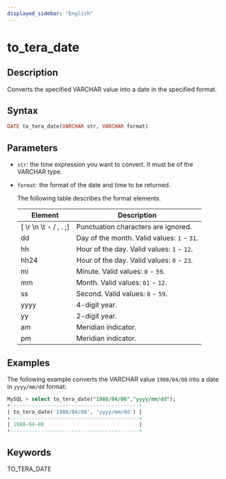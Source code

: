```yaml
---
displayed_sidebar: "English"
---
```


# to_tera_date

## Description

Converts the specified VARCHAR value into a date in the specified format.

## Syntax

```Haskell
DATE to_tera_date(VARCHAR str, VARCHAR format)
```

## Parameters

- `str`: the time expression you want to convert. It must be of the VARCHAR type.

- `format`: the format of the date and time to be returned.

  The following table describes the format elements.

  | **Element**           | **Description**                             |
  | --------------------- | ------------------------------------------- |
  | [ \r \n \t - / , . ;] | Punctuation characters are ignored.         |
  | dd                    | Day of the month. Valid values: `1` - `31`. |
  | hh                    | Hour of the day. Valid values: `1` - `12`.  |
  | hh24                  | Hour of the day. Valid values: `0` - `23`.  |
  | mi                    | Minute. Valid values: `0` - `59`.           |
  | mm                    | Month. Valid values: `01` - `12`.           |
  | ss                    | Second. Valid values: `0` - `59`.           |
  | yyyy                  | 4-digit year.                               |
  | yy                    | 2-digit year.                               |
  | am                    | Meridian indicator.                         |
  | pm                    | Meridian indicator.                         |

## Examples

The following example converts the VARCHAR value `1988/04/08` into a date in `yyyy/mm/dd` format:

```SQL
MySQL > select to_tera_date("1988/04/08","yyyy/mm/dd");
+------------------------------------------+
| to_tera_date('1988/04/08', 'yyyy/mm/dd') |
+------------------------------------------+
| 1988-04-08                               |
+------------------------------------------+
```

## Keywords

TO_TERA_DATE
